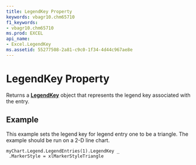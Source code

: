 ```yaml
---
title: LegendKey Property
keywords: vbagr10.chm65710
f1_keywords:
- vbagr10.chm65710
ms.prod: EXCEL
api_name:
- Excel.LegendKey
ms.assetid: 55277508-2a81-c9c0-1f34-4d44c967ae8e
---
```



# LegendKey Property

Returns a  **[LegendKey](legendkey-object.md)** object that represents the legend key associated with the entry.


## Example

This example sets the legend key for legend entry one to be a triangle. The example should be run on a 2-D line chart.


```
myChart.Legend.LegendEntries(1).LegendKey _ 
 .MarkerStyle = xlMarkerStyleTriangle
```


